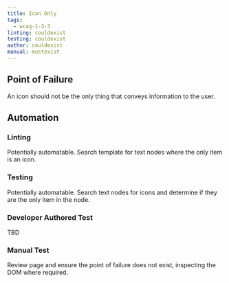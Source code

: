 ```yaml
---
title: Icon Only
tags: 
  - wcag-1-3-3
linting: couldexist
testing: couldexist
author: couldexist
manual: mustexist
---
```


## Point of Failure
An icon should not be the only thing that conveys information to the user.

## Automation

### Linting
Potentially automatable. Search template for text nodes where the only item is an icon.

### Testing
Potentially automatable. Search text nodes for icons and determine if they are the only item in the node.

### Developer Authored Test
TBD

### Manual Test
Review page and ensure the point of failure does not exist, inspecting the DOM where required.